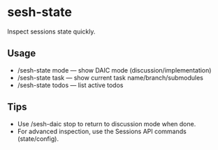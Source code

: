 # sesh-state

Inspect sessions state quickly.

## Usage

- /sesh-state mode — show DAIC mode (discussion/implementation)
- /sesh-state task — show current task name/branch/submodules
- /sesh-state todos — list active todos

## Tips

- Use /sesh-daic stop to return to discussion mode when done.
- For advanced inspection, use the Sessions API commands (state/config).
